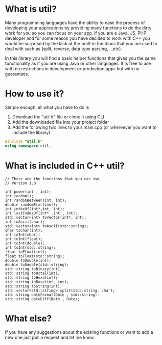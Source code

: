 # What is util?
Many programming languages have the ability to ease the process of developing your applications by providing many functions to do the dirty work for you so you can focus on your app. If you are a Java, JS, PHP developer and for some reason you have decided to work with C++ you would be surprised by the lack of the built-in functions that you are used to deal with such as (split, reverse, data type parsing, ...etc).

In this library you will find a basic helper functions that gives you the same functionality as if you are using Java or other languages. It is free to use with no restrictions in development or production apps but with no guarantees.

# How to use it?
Simple enough, all what you have to do is 
1) Download the "util.h" file or clone it using CLI
2) Add the downloaded file into your project folder
3) Add the following two lines to your main.cpp (or whereever you want to include the library)
```c++
#include "util.h"
using namespace util;
```
# What is included in C++ util?
```
// These are the functions that you can use
// Version 1.0

int power(int , int);
int random();
int randomBetween(int, int);
double randomFraction();
int indexOf(int*,int, int);
int lastIndexOf(int* ,int , int);
std::vector<int> toVector(int*, int);
int toAscii(char);
std::vector<int> toAscii(std::string);
char toChar(int);
int toInt(char);
int toInt(float);
int toInt(double);
int toInt(std::string);
float toFloat(int);
float toFloat(std::string);
double toDouble(int);
double toDouble(std::string);
std::string toBinary(int);
std::string toOctal(int);
std::string toHexa(int);
std::string toBase(int, int);
std::string toString(int);
std::vector<std::string> split(std::string, char);
std::string dateFormat(Date , std::string);
std::string dateDiff(Date , Date);
```
# What else?
If you have any suggestions about the existing functions or want to add a new one just pull a request and let me know.
